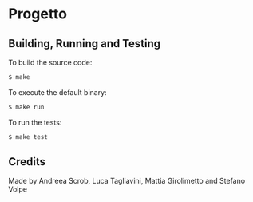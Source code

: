 # Progetto

## Building, Running and Testing

To build the source code:

```bash
$ make
```

To execute the default binary:

```bash
$ make run
```

To run the tests:

```bash
$ make test
```

## Credits

Made by Andreea Scrob, Luca Tagliavini, Mattia Girolimetto and Stefano Volpe

